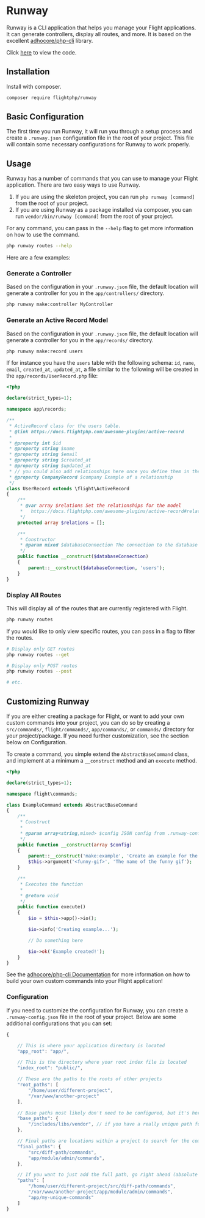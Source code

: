 # Runway

Runway is a CLI application that helps you manage your Flight applications. It can generate controllers, display all routes, and more. It is based on the excellent [adhocore/php-cli](https://github.com/adhocore/php-cli) library.

Click [here](https://github.com/flightphp/runway) to view the code.

## Installation

Install with composer.

```bash
composer require flightphp/runway
```

## Basic Configuration

The first time you run Runway, it will run you through a setup process and create a `.runway.json` configuration file in the root of your project. This file will contain some necessary configurations for Runway to work properly. 

## Usage

Runway has a number of commands that you can use to manage your Flight application. There are two easy ways to use Runway.

1. If you are using the skeleton project, you can run `php runway [command]` from the root of your project.
1. If you are using Runway as a package installed via composer, you can run `vendor/bin/runway [command]` from the root of your project.

For any command, you can pass in the `--help` flag to get more information on how to use the command.

```bash
php runway routes --help
```

Here are a few examples:

### Generate a Controller

Based on the configuration in your `.runway.json` file, the default location will generate a controller for you in the `app/controllers/` directory.

```bash
php runway make:controller MyController
```

### Generate an Active Record Model

Based on the configuration in your `.runway.json` file, the default location will generate a controller for you in the `app/records/` directory.

```bash
php runway make:record users
```

If for instance you have the `users` table with the following schema: `id`, `name`, `email`, `created_at`, `updated_at`, a file similar to the following will be created in the `app/records/UserRecord.php` file:

```php
<?php

declare(strict_types=1);

namespace app\records;

/**
 * ActiveRecord class for the users table.
 * @link https://docs.flightphp.com/awesome-plugins/active-record
 * 
 * @property int $id
 * @property string $name
 * @property string $email
 * @property string $created_at
 * @property string $updated_at
 * // you could also add relationships here once you define them in the $relations array
 * @property CompanyRecord $company Example of a relationship
 */
class UserRecord extends \flight\ActiveRecord
{
    /**
     * @var array $relations Set the relationships for the model
     *   https://docs.flightphp.com/awesome-plugins/active-record#relationships
     */
    protected array $relations = [];

    /**
     * Constructor
     * @param mixed $databaseConnection The connection to the database
     */
    public function __construct($databaseConnection)
    {
        parent::__construct($databaseConnection, 'users');
    }
}
```

### Display All Routes

This will display all of the routes that are currently registered with Flight.

```bash
php runway routes
```

If you would like to only view specific routes, you can pass in a flag to filter the routes.

```bash
# Display only GET routes
php runway routes --get

# Display only POST routes
php runway routes --post

# etc.
```

## Customizing Runway

If you are either creating a package for Flight, or want to add your own custom commands into your project, you can do so by creating a `src/commands/`, `flight/commands/`, `app/commands/`, or `commands/` directory for your project/package. If you need further customization, see the section below on Configuration.

To create a command, you simple extend the `AbstractBaseCommand` class, and implement at a minimum a `__construct` method and an `execute` method.

```php
<?php

declare(strict_types=1);

namespace flight\commands;

class ExampleCommand extends AbstractBaseCommand
{
	/**
     * Construct
     *
     * @param array<string,mixed> $config JSON config from .runway-config.json
     */
    public function __construct(array $config)
    {
        parent::__construct('make:example', 'Create an example for the documentation', $config);
        $this->argument('<funny-gif>', 'The name of the funny gif');
    }

	/**
     * Executes the function
     *
     * @return void
     */
    public function execute()
    {
        $io = $this->app()->io();

		$io->info('Creating example...');

		// Do something here

		$io->ok('Example created!');
	}
}
```

See the [adhocore/php-cli Documentation](https://github.com/adhocore/php-cli) for more information on how to build your own custom commands into your Flight application!

### Configuration

If you need to customize the configuration for Runway, you can create a `.runway-config.json` file in the root of your project. Below are some additional configurations that you can set:

```js
{

	// This is where your application directory is located
	"app_root": "app/",

	// This is the directory where your root index file is located
	"index_root": "public/",

	// These are the paths to the roots of other projects
	"root_paths": [
		"/home/user/different-project",
		"/var/www/another-project"
	],

	// Base paths most likely don't need to be configured, but it's here if you want it
	"base_paths": {
		"/includes/libs/vendor", // if you have a really unique path for your vendor directory or something
	},

	// Final paths are locations within a project to search for the command files
	"final_paths": {
		"src/diff-path/commands",
		"app/module/admin/commands",
	},

	// If you want to just add the full path, go right ahead (absolute or relative to project root)
	"paths": [
		"/home/user/different-project/src/diff-path/commands",
		"/var/www/another-project/app/module/admin/commands",
		"app/my-unique-commands"
	]
}
```

